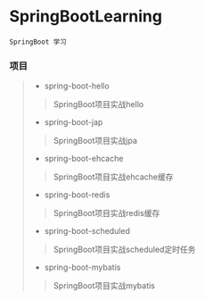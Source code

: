# SpringBootLearning
    SpringBoot 学习
### 项目
> * spring-boot-hello 
> > SpringBoot项目实战hello
> * spring-boot-jap 
> > SpringBoot项目实战jpa
> * spring-boot-ehcache
> > SpringBoot项目实战ehcache缓存
> * spring-boot-redis
> > SpringBoot项目实战redis缓存
> * spring-boot-scheduled
> > SpringBoot项目实战scheduled定时任务
> * spring-boot-mybatis 
> > SpringBoot项目实战mybatis


